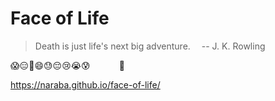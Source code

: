 # Face of Life

> Death is just life's next big adventure.
> &emsp;-- J. K. Rowling

&#x1f631;&#x1f611;&#x1f642;&#x1f604;&#x1f613;&#x1f614;&#x1f622;&#x1f62d;&#x1f630;
&emsp;&emsp;&emsp;&#x1f47b;

https://naraba.github.io/face-of-life/

